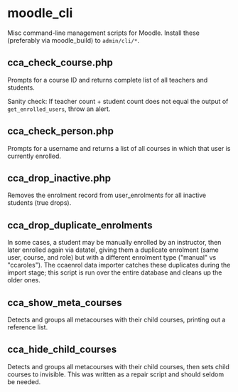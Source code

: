 moodle_cli
==========

Misc command-line management scripts for Moodle. Install these (preferably via moodle_build) to `admin/cli/*`.

## cca_check_course.php
Prompts for a course ID and returns complete list of all teachers and students.

Sanity check: If teacher count + student count does not equal the output of
`get_enrolled_users`, throw an alert.

## cca_check_person.php
Prompts for a username and returns a list of all courses in which that user is currently enrolled.

## cca_drop_inactive.php
Removes the enrolment record from user_enrolments for all inactive students (true drops).

## cca_drop_duplicate_enrolments
 In some cases, a student may be manually enrolled by an instructor, then later enrolled again via datatel, giving them a duplicate enrolment (same user, course, and role) but with a different enrolment type ("manual" vs "ccaroles"). The ccaenrol data importer catches these duplicates during the import stage; this script is run over the entire database and cleans up the older ones.

## cca_show_meta_courses
Detects and groups all metacourses with their child courses, printing out a reference list.

## cca_hide_child_courses
Detects and groups all metacourses with their child courses, then sets child courses to invisible. This was written as a repair script and should seldom be needed.
